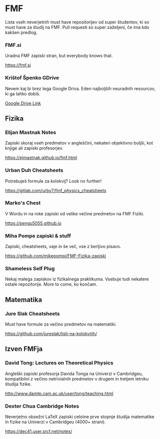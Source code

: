 # FMF

Lista vseh neverjetnih must have repositorijev od super študentov, ki so must have za študij na FMF. Pull requesti so super zaželjeni, če ima kdo kakšen predlog.

### FMF.si

Uradna FMF zapiski stran, but everybody knows that.

https://fmf.si

### Krištof Špenko GDrive

Nevem kaj bi brez tega Google Driva. Eden najboljših neuradnih resourcov, ki ga lahko dobiš.

[Google Drive Link](https://drive.google.com/drive/folders/0B3flMWYcE_niTmVVckt4ZlNuakE?resourcekey=0-dOhPvHLevCxCsMbG82EZpQ&usp=sharing)

## Fizika

### Elijan Mastnak Notes

Zapiski skoraj vseh predmetov v angleščini, nekateri objektivno boljši, kot knjige ali zapiski profesorjev.

https://ejmastnak.github.io/fmf.html

### Urban Duh Cheatsheets

Potrebuješ formule za kolokvij? Look no further!

https://gitlab.com/urby7/fmf_physics_cheatsheets

### Marko's Chest

V Wordu in na roke zapiski od velike večine predmetov na FMF Fiziki.

https://pengu5055.github.io

### Miha Pompe zapiski & stuff

Zapiski, cheatsheets, vaje in še več, vse z berljivo pisavo.

https://github.com/mikepompi/FMF-Fizika-zapiski

### Shameless Self Plug

Nekaj malega zapiskov iz fizikalnega praktikuma. Vsebuje tudi nekatere ostale repozitorije. More to come, ko končam.

## Matematika

### Jure Slak Cheatsheets

Must have formule za večino predmetov na matematiki.

https://github.com/jureslak/listi-na-kolokvijih/

## Izven FMFja

### David Tong: Lectures on Theoretical Physics

Angleški zapiski profesorja Davida Tonga na Univerzi v Cambridgeu, kompatibilni z večino netrivialnih predmetov v drugem in tretjem letniku študija fizike.

http://www.damtp.cam.ac.uk/user/tong/teaching.html

### Dexter Chua Cambridge Notes

Neverjetno obsežni LaTeX zapiski celotne prve stopnje študija matematike in fizike na Univerzi v Cambridgeu (4000+ strani).

https://dec41.user.srcf.net/notes/
